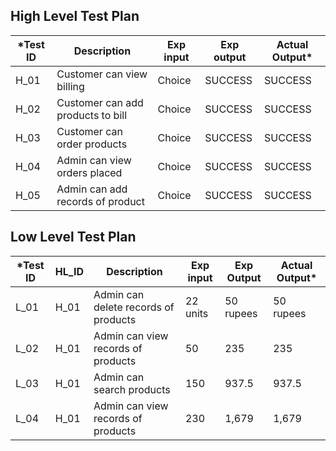 ##  High Level Test Plan

|*Test ID|Description|Exp input|Exp output|Actual Output*|
|----|----|----|---|---|
|H_01| Customer can view billing|	Choice|SUCCESS|	SUCCESS
|H_02| Customer can add products to bill|	Choice|	SUCCESS|	SUCCESS
|H_03|  Customer can order products |	Choice|	SUCCESS|	SUCCESS
|H_04|	Admin can view orders placed|	Choice|	SUCCESS|	SUCCESS
|H_05|	Admin can add records of product|	Choice|SUCCESS|	SUCCESS
## Low Level Test Plan

|*Test ID|HL_ID|Description|Exp input|Exp Output|Actual Output*|
|---|---|---|---|---|---|
|L_01|	H_01|	Admin can delete records of products|	22 units|	50 rupees|	50 rupees
|L_02|	H_01|	Admin can view records of products|	50|	235|	235
|L_03|	H_01|	Admin can search products|	150|	937.5|	937.5
|L_04|	H_01|	Admin can view records of products|	230|	1,679	|1,679
